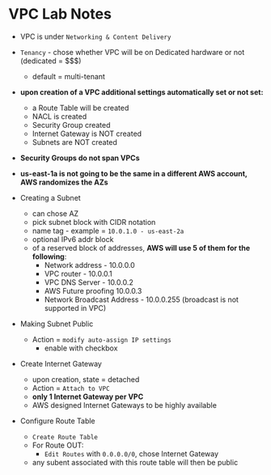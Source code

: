 # VPC Lab Notes

* VPC is under `Networking & Content Delivery`
* `Tenancy` - chose whether VPC will be on Dedicated hardware or not (dedicated = $$$)
  * default = multi-tenant
* **upon creation of a VPC additional settings automatically set or not set:**
  * a Route Table will be created
  * NACL is created
  * Security Group created
  * Internet Gateway is NOT created
  * Subnets are NOT created

* **Security Groups do not span VPCs**
* **us-east-1a is not going to be the same in a different AWS account, AWS randomizes the AZs**

* Creating a Subnet
  * can chose AZ
  * pick subnet block with CIDR notation
  * name tag - example = `10.0.1.0 - us-east-2a`
  * optional IPv6 addr block
  * of a reserved block of addresses, **AWS will use 5 of them for the following**:
    * Network address - 10.0.0.0
    * VPC router - 10.0.0.1
    * VPC DNS Server - 10.0.0.2
    * AWS Future proofing 10.0.0.3
    * Network Broadcast Address - 10.0.0.255 (broadcast is not supported in VPC)

* Making Subnet Public
  * Action = `modify auto-assign IP settings`
    * enable with checkbox

* Create Internet Gateway
  * upon creation, state = detached
  * Action = `Attach to VPC`
  * **only 1 Internet Gateway per VPC**
  * AWS designed Internet Gateways to be highly available

* Configure Route Table
  * `Create Route Table`
  * For Route OUT:
    * `Edit Routes` with `0.0.0.0/0`, chose Internet Gateway
  * any subent associated with this route table will then be public
